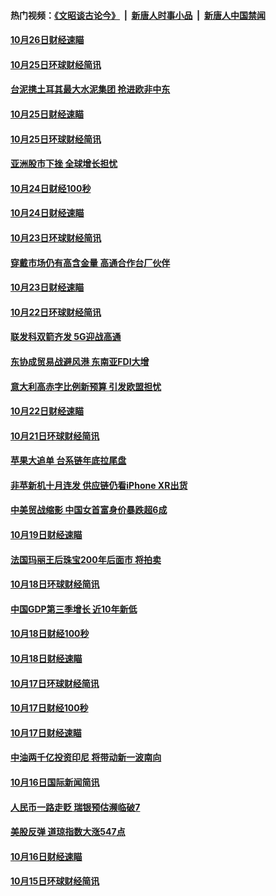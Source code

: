 #### 热门视频：[《文昭谈古论今》](https://github.com/gfw-breaker/wenzhao/blob/master/README.md?t=10280632) &nbsp;|&nbsp; [新唐人时事小品](https://github.com/gfw-breaker/ntdtv-comedy/blob/master/README.md?t=10280632) &nbsp;|&nbsp; [新唐人中国禁闻](https://github.com/gfw-breaker/ntdtv-news/blob/master/README.md?t=10280632)

#### [10月26日财经速瞄](../pages/news208/a1396948.md?t=10280632) 

#### [10月25日环球财经简讯](../pages/news208/a1396909.md?t=10280632) 

#### [台泥携土耳其最大水泥集团 抢进欧非中东](../pages/news208/a1396899.md?t=10280632) 

#### [10月25日财经速瞄](../pages/news208/a1396828.md?t=10280632) 

#### [10月25日环球财经简讯](../pages/news208/a1396771.md?t=10280632) 

#### [亚洲股市下挫 全球增长担忧](../pages/news208/a1396757.md?t=10280632) 

#### [10月24日财经100秒](../pages/news208/a1396750.md?t=10280632) 

#### [10月24日财经速瞄](../pages/news208/a1396676.md?t=10280632) 

#### [10月23日环球财经简讯](../pages/news208/a1396638.md?t=10280632) 

#### [穿戴市场仍有高含金量 高通合作台厂伙伴](../pages/news208/a1396618.md?t=10280632) 

#### [10月23日财经速瞄](../pages/news208/a1396523.md?t=10280632) 

#### [10月22日环球财经简讯](../pages/news208/a1396479.md?t=10280632) 

#### [联发科双箭齐发 5G迎战高通](../pages/news208/a1396463.md?t=10280632) 

#### [东协成贸易战避风港 东南亚FDI大增](../pages/news208/a1396462.md?t=10280632) 

#### [意大利高赤字比例新预算 引发欧盟担忧](../pages/news208/a1396344.md?t=10280632) 

#### [10月22日财经速瞄](../pages/news208/a1396383.md?t=10280632) 

#### [10月21日环球财经简讯](../pages/news208/a1396338.md?t=10280632) 

#### [苹果大追单 台系链年底拉尾盘](../pages/news208/a1396320.md?t=10280632) 

#### [非苹新机十月连发 供应链仍看iPhone XR出货](../pages/news208/a1396220.md?t=10280632) 

#### [中美贸战缩影 中国女首富身价暴跌超6成](../pages/news208/a1396150.md?t=10280632) 

#### [10月19日财经速瞄](../pages/news208/a1396078.md?t=10280632) 

#### [法国玛丽王后珠宝200年后面市 将拍卖](../pages/news208/a1396074.md?t=10280632) 

#### [10月18日环球财经简讯](../pages/news208/a1396037.md?t=10280632) 

#### [中国GDP第三季增长 近10年新低](../pages/news208/a1396032.md?t=10280632) 

#### [10月18日财经100秒](../pages/news208/a1396017.md?t=10280632) 

#### [10月18日财经速瞄](../pages/news208/a1395923.md?t=10280632) 

#### [10月17日环球财经简讯](../pages/news208/a1395879.md?t=10280632) 

#### [10月17日财经100秒](../pages/news208/a1395862.md?t=10280632) 

#### [10月17日财经速瞄](../pages/news208/a1395794.md?t=10280632) 

#### [中油两千亿投资印尼 将带动新一波南向](../pages/news208/a1395728.md?t=10280632) 

#### [10月16日国际新闻简讯](../pages/news208/a1395726.md?t=10280632) 

#### [人民币一路走贬 瑞银预估濒临破7](../pages/news208/a1395619.md?t=10280632) 

#### [美股反弹 道琼指数大涨547点](../pages/news208/a1395665.md?t=10280632) 

#### [10月16日财经速瞄](../pages/news208/a1395646.md?t=10280632) 

#### [10月15日环球财经简讯](../pages/news208/a1395588.md?t=10280632) 

